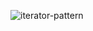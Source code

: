 ![iterator-pattern](https://user-images.githubusercontent.com/81713250/140509352-953d11cd-d85b-4bc8-a9e6-683e05605a51.png)
